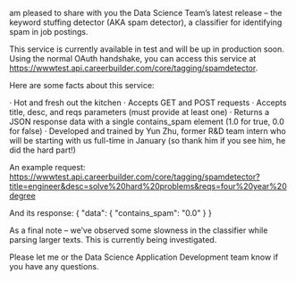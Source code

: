  am pleased to share with you the Data Science Team’s latest release – the keyword stuffing detector (AKA spam detector), a classifier for identifying spam in job postings.
 
This service is currently available in test and will be up in production soon. Using the normal OAuth handshake, you can access this service at https://wwwtest.api.careerbuilder.com/core/tagging/spamdetector.
 
Here are some facts about this service:
 
·       Hot and fresh out the kitchen
·       Accepts GET and POST requests
·       Accepts title, desc, and reqs parameters (must provide at least one)
·       Returns a JSON response data with a single contains_spam element (1.0 for true, 0.0 for false)
·       Developed and trained by Yun Zhu, former R&D team intern who will be starting with us full-time in January (so thank him if you see him, he did the hard part!)
 
An example request: https://wwwtest.api.careerbuilder.com/core/tagging/spamdetector?title=engineer&desc=solve%20hard%20problems&reqs=four%20year%20degree
 
And its response:
{
  "data": {
    "contains_spam": "0.0"
  }
}
 
As a final note – we’ve observed some slowness in the classifier while parsing larger texts. This is currently being investigated.
 
Please let me or the Data Science Application Development team know if you have any questions.
